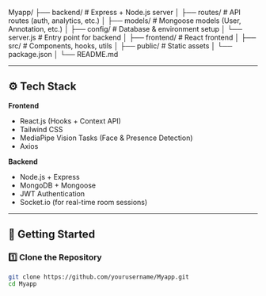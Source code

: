 Myapp/
├── backend/ # Express + Node.js server
│ ├── routes/ # API routes (auth, analytics, etc.)
│ ├── models/ # Mongoose models (User, Annotation, etc.)
│ ├── config/ # Database & environment setup
│ └── server.js # Entry point for backend
│
├── frontend/ # React frontend
│ ├── src/ # Components, hooks, utils
│ ├── public/ # Static assets
│ └── package.json
│
└── README.md


---

## ⚙️ Tech Stack

**Frontend**
- React.js (Hooks + Context API)
- Tailwind CSS
- MediaPipe Vision Tasks (Face & Presence Detection)
- Axios

**Backend**
- Node.js + Express
- MongoDB + Mongoose
- JWT Authentication
- Socket.io (for real-time room sessions)

---

## 🚀 Getting Started

### 1️⃣ Clone the Repository
```bash
git clone https://github.com/yourusername/Myapp.git
cd Myapp

